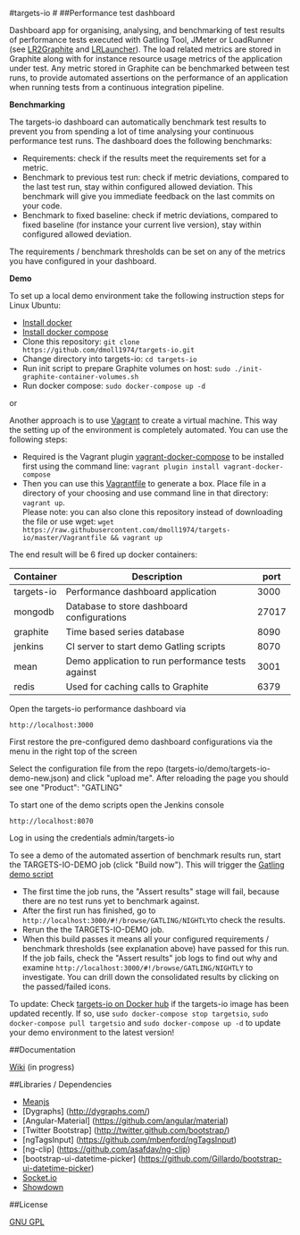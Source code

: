 #targets-io #
##Performance test dashboard

Dashboard app for organising, analysing, and benchmarking of test results of performance tests executed with Gatling Tool, JMeter or LoadRunner (see [LR2Graphite](https://github.com/ogarling/LR2Graphite) and [LRLauncher](https://github.com/ogarling/LR2Graphite/wiki)).
The load related metrics are stored in Graphite along with for instance resource usage metrics of the application under test.
Any metric stored in Graphite can be benchmarked between test runs, to provide automated assertions on the performance of an application when running tests from a continuous integration pipeline. 

**Benchmarking**

The targets-io dashboard can automatically benchmark test results to prevent you from spending a lot of time analysing your continuous performance test runs. The dashboard does the following benchmarks:

- Requirements: check if the results meet the requirements set for a metric. 
- Benchmark to previous test run: check if metric deviations, compared to the last test run, stay within configured allowed deviation. This benchmark will give you immediate feedback on the last commits on your code.
- Benchmark to fixed baseline: check if metric deviations, compared to fixed baseline (for instance your current live version), stay within configured allowed deviation.
 
The requirements / benchmark thresholds can be set on any of the metrics you have configured in your dashboard. 

**Demo**

To set up a local demo environment take the following instruction steps for Linux Ubuntu:  
- [Install docker](https://docs.docker.com/engine/installation/linux/ubuntulinux/)  
- [Install docker compose](https://docs.docker.com/compose/install/)
- Clone this repository: `git clone https://github.com/dmoll1974/targets-io.git`
- Change directory into targets-io: `cd targets-io`
- Run init script to prepare Graphite volumes on host:   `sudo ./init-graphite-container-volumes.sh`
- Run docker compose: `sudo docker-compose up -d`

or

Another approach is to use [Vagrant](http://www.vagrantup,com) to create a virtual machine. This way the setting up of the environment is completely automated. You can use the following steps:
- Required is the Vagrant plugin [vagrant-docker-compose](https://github.com/leighmcculloch/vagrant-docker-compose) to be installed first using the command line: `vagrant plugin install vagrant-docker-compose`  
- Then you can use this [Vagrantfile](https://raw.githubusercontent.com/dmoll1974/targets-io/master/Vagrantfile) to generate a box. Place file in a directory of your choosing and use command line in that directory: `vagrant up`.  
Please note: you can also clone this repository instead of downloading the file or use wget: `wget https://raw.githubusercontent.com/dmoll1974/targets-io/master/Vagrantfile && vagrant up`

The end result will be 6 fired up docker containers:

| Container  	| Description                                            	| port  	|
|------------	|--------------------------------------------------------	|-------	|
| targets-io 	| Performance dashboard application                      	| 3000  	|
| mongodb    	| Database to store dashboard configurations           		 | 27017 	|
| graphite   	| Time based series database                             	| 8090  	|
| jenkins    	| CI server to start demo Gatling scripts     	           | 8070  	|
| mean       	| Demo application to run performance tests against 	     | 3001  	|
| redis      	| Used for caching calls to Graphite                     	| 6379   |


Open the targets-io performance dashboard via

`http://localhost:3000`

First restore the pre-configured demo dashboard configurations via the menu in the right top of the screen

Select the configuration file from the repo (targets-io/demo/targets-io-demo-new.json) and click "upload me". After reloading the page you should see one "Product": "GATLING"

To start one of the demo scripts open the Jenkins console

`http://localhost:8070` 

Log in using the credentials admin/targets-io

To see a demo of the automated assertion of benchmark results run, start the TARGETS-IO-DEMO job (click "Build now"). This will trigger the [Gatling demo script](https://github.com/dmoll1974/targets-io-demo-script-gatling)

- The first time the job runs, the "Assert results" stage will fail, because there are no test runs yet to benchmark against. 
- After the first run has finished, go to `http://localhost:3000/#!/browse/GATLING/NIGHTLY`to check the results.
- Rerun the the TARGETS-IO-DEMO job.
- When this build passes it means all your configured requirements / benchmark thresholds (see explanation above) have passed for this run. If the job fails, check the "Assert results" job logs to find out why and examine  `http://localhost:3000/#!/browse/GATLING/NIGHTLY` to investigate. You can drill down the consolidated results by clicking on the passed/failed icons. 

To update: Check [targets-io on Docker hub](https://hub.docker.com/r/dmoll1974/targets-io/) if the targets-io image has been updated recently. If so, use `sudo docker-compose stop targetsio`, `sudo docker-compose pull targetsio` and `sudo docker-compose up -d` to update your demo environment to the latest version!  

##Documentation

[Wiki](https://github.com/dmoll1974/targets-io/wiki) (in progress)


##Libraries / Dependencies

+ [Meanjs](https://github.com/meanjs/mean)
+ [Dygraphs] (http://dygraphs.com/) 
+ [Angular-Material] (https://github.com/angular/material)
+ [Twitter Bootstrap] (http://twitter.github.com/bootstrap/)
+ [ngTagsInput] (https://github.com/mbenford/ngTagsInput)
+ [ng-clip] (https://github.com/asafdav/ng-clip)
+ [bootstrap-ui-datetime-picker] (https://github.com/Gillardo/bootstrap-ui-datetime-picker)
+ [Socket.io](http://socket.io/)
+ [Showdown](https://github.com/showdownjs/showdown)



##License

[GNU GPL](https://github.com/dmoll1974/targets-io/blob/master/LICENSE.md)
